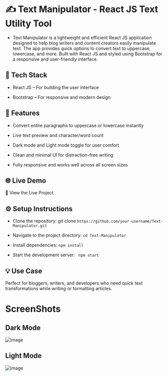 # ✍️ Text Manipulator - React JS Text Utility Tool
- Text Manipulator is a lightweight and efficient React JS application designed to help blog writers and content creators easily manipulate text. The app provides quick options to convert text to uppercase, lowercase, and more. Built with React JS and styled using Bootstrap for a responsive and user-friendly interface.

## 🔧 Tech Stack
- React JS – For building the user interface

- Bootstrap – For responsive and modern design

## 🚀 Features
- Convert entire paragraphs to uppercase or lowercase instantly

- Live text preview and character/word count

- Dark mode and Light mode toggle for user comfort

- Clean and minimal UI for distraction-free writing

- Fully responsive and works well across all screen sizes

## 🌐 Live Demo
🔗 View the Live Project

## ⚙️ Setup Instructions
- Clone the repository:
git clone ```https://github.com/your-username/Text-Manipulator.git```

- Navigate to the project directory:
```cd Text-Manipulator```

- Install dependencies:
```npm install```

- Start the development server:
``` npm start```

## 💡 Use Case
Perfect for bloggers, writers, and developers who need quick text transformations while writing or formatting articles.

# ScreenShots
## Dark Mode
![image](https://github.com/user-attachments/assets/2d49b62d-7a3a-4ca8-bdd6-50df94182f55)

## Light Mode
![image](https://github.com/user-attachments/assets/7ff97559-64af-4d8b-b37a-5545cfc87e3d)
